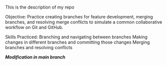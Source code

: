 This is the description of my repo

Objective: Practice creating branches for feature development, merging branches, and resolving merge conflicts to simulate a common collaborative workflow on Git and GitHub.

Skills Practiced:
Branching and navigating between branches
Making changes in different branches and committing those changes
Merging branches and resolving conflicts

***Modification in main branch***